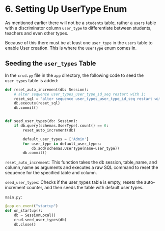 # 6. Setting Up UserType Enum

As mentioned earlier there will not be a `students` table, rather a `users` table with a 
discriminator column `user_type` to differentiate between students, teachers and even other types.

Because of this there must be at least one `user_type` in the `users` table
to enable User creation. This is where the `UserType` enum comes in.

## Seeding the `user_types` Table

In the `crud.py` file in the `app` directory, the following code to seed the `user_types` table is added:

```Python
def reset_auto_increment(db: Session):
    # alter sequence user_types_user_type_id_seq restart with 1;
    reset_sql = "alter sequence user_types_user_type_id_seq restart with 1"
    db.execute(reset_sql)
    db.commit()


def seed_user_types(db: Session):
    if db.query(schemas.UserType).count() == 0:
        reset_auto_increment(db)

        default_user_types = ['Admin']
        for user_type in default_user_types:
            db.add(schemas.UserType(name=user_type))
        db.commit()
```

`reset_auto_increment`: This function takes the db session, table_name, and column_name as arguments and executes a raw SQL command to reset the sequence for the specified table and column.

`seed_user_types`: Checks if the user_types table is empty, resets the auto-increment counter, and then seeds the table with default user types.

`main.py`:

```Python
@app.on_event("startup")
def on_startup():
    db = SessionLocal()
    crud.seed_user_types(db)
    db.close()
```